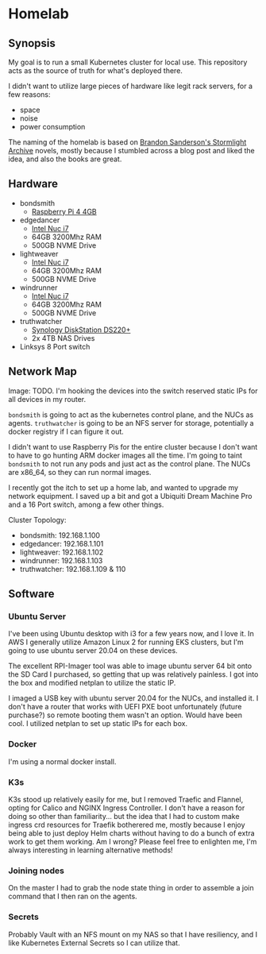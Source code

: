 # Homelab

## Synopsis

My goal is to run a small Kubernetes cluster for local use. This repository acts as the source of truth for what's deployed there.

I didn't want to utilize large pieces of hardware like legit rack servers, for a few reasons:

* space
* noise 
* power consumption

The naming of the homelab is based on [Brandon Sanderson's Stormlight Archive](https://www.brandonsanderson.com/books-and-art/) novels, mostly because I stumbled across a blog post and liked the idea, and also the books are great.

## Hardware
* bondsmith
  * [Raspberry Pi 4 4GB](https://www.amazon.com/CanaKit-Raspberry-4GB-Starter-Kit/dp/B07V5JTMV9)
* edgedancer
  * [Intel Nuc i7](https://www.newegg.com/intel-rnuc11pahi70001/p/N82E16856102275?Item=N82E16856102275) 
  * 64GB 3200Mhz RAM
  * 500GB NVME Drive
* lightweaver
  * [Intel Nuc i7](https://www.newegg.com/intel-rnuc11pahi70001/p/N82E16856102275?Item=N82E16856102275) 
  * 64GB 3200Mhz RAM
  * 500GB NVME Drive
* windrunner
  * [Intel Nuc i7](https://www.newegg.com/intel-rnuc11pahi70001/p/N82E16856102275?Item=N82E16856102275) 
  * 64GB 3200Mhz RAM
  * 500GB NVME Drive
* truthwatcher
  * [Synology DiskStation DS220+](https://www.newegg.com/synology-ds220/p/N82E16822108743?Item=N82E16822108743)
  * 2x 4TB NAS Drives
* Linksys 8 Port switch

## Network Map

Image: TODO. I'm hooking the devices into the switch reserved static IPs for all devices in my router. 

`bondsmith` is going to act as the kubernetes control plane, and the NUCs as agents. `truthwatcher` is going to be an NFS server for storage, potentially a docker registry if I can figure it out.

I didn't want to use Raspberry Pis for the entire cluster because I don't want to have to go hunting ARM docker images all the time. I'm going to taint `bondsmith` to not run any pods and just act as the control plane. The NUCs are x86_64, so they can run normal images.

I recently got the itch to set up a home lab, and wanted to upgrade my network equipment. I saved up a bit and got a Ubiquiti Dream Machine Pro and a 16 Port switch, among a few other things. 

Cluster Topology:
* bondsmith: 192.168.1.100
* edgedancer: 192.168.1.101
* lightweaver: 192.168.1.102
* windrunner: 192.168.1.103
* truthwatcher: 192.168.1.109 & 110

## Software

### Ubuntu Server

I've been using Ubuntu desktop with i3 for a few years now, and I love it. In AWS I generally utilize Amazon Linux 2 for running EKS clusters, but I'm going to use ubuntu server 20.04 on these devices.

The excellent RPI-Imager tool was able to image ubuntu server 64 bit onto the SD Card I purchased, so getting that up was relatively painless. I got into the box and modified netplan to utilize the static IP.

I imaged a USB key with ubuntu server 20.04 for the NUCs, and installed it. I don't have a router that works with UEFI PXE boot unfortunately (future purchase?) so remote booting them wasn't an option. Would have been cool. I utilized netplan to set up static IPs for each box.

### Docker

I'm using a normal docker install. 

### K3s

K3s stood up relatively easily for me, but I removed Traefic and Flannel, opting for Calico and NGINX Ingress Controller. I don't have a reason for doing so other than familiarity... but the idea that I had to custom make ingress crd resources for Traefik botherered me, mostly because I enjoy being able to just deploy Helm charts without having to do a bunch of extra work to get them working. Am I wrong? Please feel free to enlighten me, I'm always interesting in learning alternative methods!

### Joining nodes

On the master I had to grab the node state thing in order to assemble a join command that I then ran on the agents.

### Secrets

Probably Vault with an NFS mount on my NAS so that I have resiliency, and I like Kubernetes External Secrets so I can utilize that.